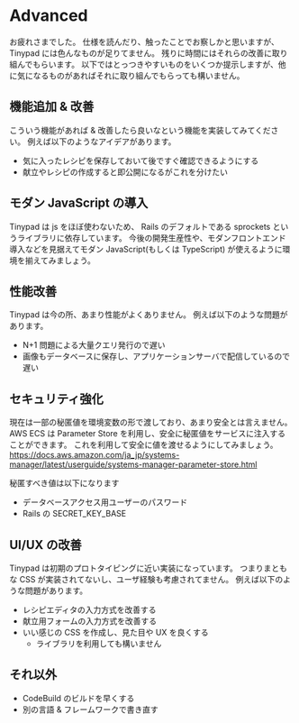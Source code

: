 # Advanced

お疲れさまでした。
仕様を読んだり、触ったことでお察しかと思いますが、 Tinypad には色んなものが足りてません。
残りに時間にはそれらの改善に取り組んでもらいます。
以下ではとっつきやすいものをいくつか提示しますが、他に気になるものがあればそれに取り組んでもらっても構いません。

## 機能追加 & 改善

こういう機能があれば & 改善したら良いなという機能を実装してみてください。
例えば以下のようなアイデアがあります。

- 気に入ったレシピを保存しておいて後ですぐ確認できるようにする
- 献立やレシピの作成すると即公開になるがこれを分けたい

## モダン JavaScript の導入

Tinypad は js をほぼ使わないため、 Rails のデフォルトである sprockets というライブラリに依存しています。
今後の開発生産性や、モダンフロントエンド導入などを見据えてモダン JavaScript(もしくは TypeScript) が使えるように環境を揃えてみましょう。

## 性能改善

Tinypad は今の所、あまり性能がよくありません。
例えば以下のような問題があります。

- N+1 問題による大量クエリ発行ので遅い
- 画像もデータベースに保存し、アプリケーションサーバで配信しているので遅い

## セキュリティ強化

現在は一部の秘匿値を環境変数の形で渡しており、あまり安全とは言えません。
AWS ECS は Parameter Store を利用し、安全に秘匿値をサービスに注入することができます。
これを利用して安全に値を渡せるようにしてみましょう。
<https://docs.aws.amazon.com/ja_jp/systems-manager/latest/userguide/systems-manager-parameter-store.html>

秘匿すべき値は以下になります

- データベースアクセス用ユーザーのパスワード
- Rails の SECRET_KEY_BASE

## UI/UX の改善

Tinypad は初期のプロトタイピングに近い実装になっています。
つまりまともな CSS が実装されてないし、ユーザ経験も考慮されてません。
例えば以下のような問題があります。

- レシピエディタの入力方式を改善する
- 献立用フォームの入力方式を改善する
- いい感じの CSS を作成し、見た目や UX を良くする
  - ライブラリを利用しても構いません

## それ以外

- CodeBuild のビルドを早くする
- 別の言語 & フレームワークで書き直す
